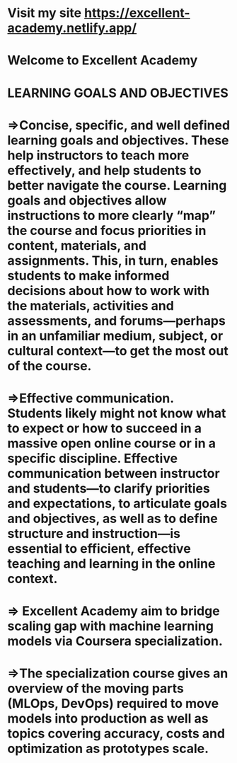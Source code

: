 # Visit my site https://excellent-academy.netlify.app/
# Welcome to Excellent Academy
# LEARNING GOALS AND OBJECTIVES
# =>Concise, specific, and well defined learning goals and objectives.  These help instructors to teach more effectively, and help students to better navigate the course.  Learning goals and objectives allow instructions to more clearly “map” the course and focus priorities in content, materials, and assignments.  This, in turn, enables students to make informed decisions about how to work with the materials, activities and assessments, and forums—perhaps in an unfamiliar medium, subject, or cultural context—to get the most out of the course.
# =>Effective communication.  Students likely might not know what to expect or how to succeed in a massive open online course or in a specific discipline.  Effective communication between instructor and students—to clarify priorities and expectations, to articulate goals and objectives, as well as to define structure and instruction—is essential to efficient, effective teaching and learning in the online context.
# => Excellent Academy aim to bridge scaling gap with machine learning models via Coursera specialization.
# =>The specialization course gives an overview of the moving parts (MLOps, DevOps) required to move models into production as well as topics covering accuracy, costs and optimization as prototypes scale.